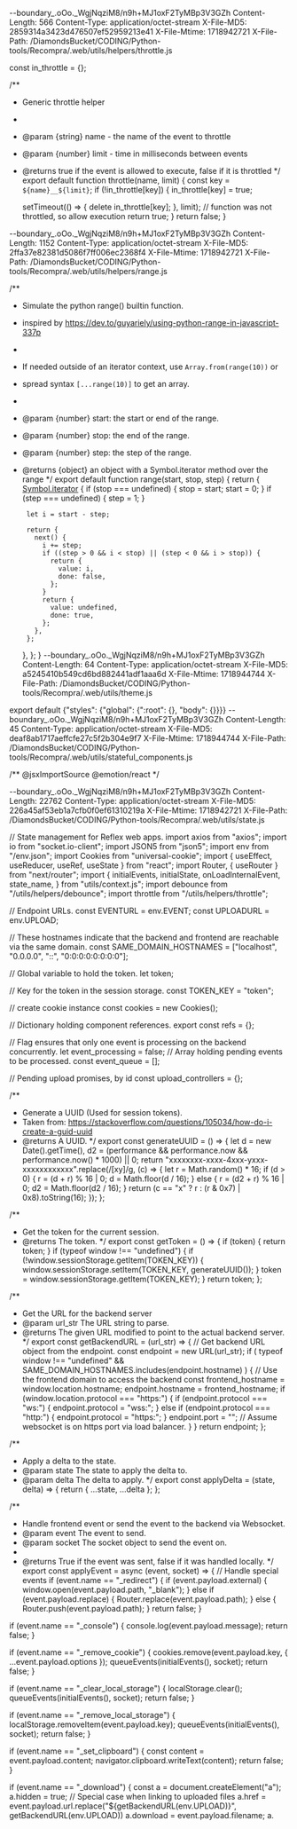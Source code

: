 
--boundary_.oOo._WgjNqziM8/n9h+MJ1oxF2TyMBp3V3GZh
Content-Length: 566
Content-Type: application/octet-stream
X-File-MD5: 2859314a3423d476507ef52959213e41
X-File-Mtime: 1718942721
X-File-Path: /DiamondsBucket/CODING/Python-tools/Recompra/.web/utils/helpers/throttle.js

const in_throttle = {};

/**
 * Generic throttle helper
 *
 * @param {string} name - the name of the event to throttle
 * @param {number} limit - time in milliseconds between events
 * @returns true if the event is allowed to execute, false if it is throttled
 */
export default function throttle(name, limit) {
  const key = `${name}__${limit}`;
  if (!in_throttle[key]) {
    in_throttle[key] = true;

    setTimeout(() => {
      delete in_throttle[key];
    }, limit);
    // function was not throttled, so allow execution
    return true;
  }
  return false;
}

--boundary_.oOo._WgjNqziM8/n9h+MJ1oxF2TyMBp3V3GZh
Content-Length: 1152
Content-Type: application/octet-stream
X-File-MD5: 2ffa37e82381d5086f7ff006ec2368f4
X-File-Mtime: 1718942721
X-File-Path: /DiamondsBucket/CODING/Python-tools/Recompra/.web/utils/helpers/range.js

/**
 * Simulate the python range() builtin function.
 * inspired by https://dev.to/guyariely/using-python-range-in-javascript-337p
 * 
 * If needed outside of an iterator context, use `Array.from(range(10))` or
 * spread syntax `[...range(10)]` to get an array.
 * 
 * @param {number} start: the start or end of the range.
 * @param {number} stop: the end of the range.
 * @param {number} step: the step of the range.
 * @returns {object} an object with a Symbol.iterator method over the range
 */
export default function range(start, stop, step) {
    return {
      [Symbol.iterator]() {
        if (stop === undefined) {
          stop = start;
          start = 0;
        }
        if (step === undefined) {
          step = 1;
        }
  
        let i = start - step;
  
        return {
          next() {
            i += step;
            if ((step > 0 && i < stop) || (step < 0 && i > stop)) {
              return {
                value: i,
                done: false,
              };
            }
            return {
              value: undefined,
              done: true,
            };
          },
        };
      },
    };
  }
--boundary_.oOo._WgjNqziM8/n9h+MJ1oxF2TyMBp3V3GZh
Content-Length: 64
Content-Type: application/octet-stream
X-File-MD5: a5245410b549cd6bd882441adf1aaa6d
X-File-Mtime: 1718944744
X-File-Path: /DiamondsBucket/CODING/Python-tools/Recompra/.web/utils/theme.js

export default {"styles": {"global": {":root": {}, "body": {}}}}
--boundary_.oOo._WgjNqziM8/n9h+MJ1oxF2TyMBp3V3GZh
Content-Length: 45
Content-Type: application/octet-stream
X-File-MD5: deaf8ab1717aeffcfe27c5f2b304e9f7
X-File-Mtime: 1718944744
X-File-Path: /DiamondsBucket/CODING/Python-tools/Recompra/.web/utils/stateful_components.js

/** @jsxImportSource @emotion/react */







--boundary_.oOo._WgjNqziM8/n9h+MJ1oxF2TyMBp3V3GZh
Content-Length: 22762
Content-Type: application/octet-stream
X-File-MD5: 226a45af53eb1a7cfb0f0ef61310219a
X-File-Mtime: 1718942721
X-File-Path: /DiamondsBucket/CODING/Python-tools/Recompra/.web/utils/state.js

// State management for Reflex web apps.
import axios from "axios";
import io from "socket.io-client";
import JSON5 from "json5";
import env from "/env.json";
import Cookies from "universal-cookie";
import { useEffect, useReducer, useRef, useState } from "react";
import Router, { useRouter } from "next/router";
import {
  initialEvents,
  initialState,
  onLoadInternalEvent,
  state_name,
} from "utils/context.js";
import debounce from "/utils/helpers/debounce";
import throttle from "/utils/helpers/throttle";

// Endpoint URLs.
const EVENTURL = env.EVENT;
const UPLOADURL = env.UPLOAD;

// These hostnames indicate that the backend and frontend are reachable via the same domain.
const SAME_DOMAIN_HOSTNAMES = ["localhost", "0.0.0.0", "::", "0:0:0:0:0:0:0:0"];

// Global variable to hold the token.
let token;

// Key for the token in the session storage.
const TOKEN_KEY = "token";

// create cookie instance
const cookies = new Cookies();

// Dictionary holding component references.
export const refs = {};

// Flag ensures that only one event is processing on the backend concurrently.
let event_processing = false;
// Array holding pending events to be processed.
const event_queue = [];

// Pending upload promises, by id
const upload_controllers = {};

/**
 * Generate a UUID (Used for session tokens).
 * Taken from: https://stackoverflow.com/questions/105034/how-do-i-create-a-guid-uuid
 * @returns A UUID.
 */
export const generateUUID = () => {
  let d = new Date().getTime(),
    d2 = (performance && performance.now && performance.now() * 1000) || 0;
  return "xxxxxxxx-xxxx-4xxx-yxxx-xxxxxxxxxxxx".replace(/[xy]/g, (c) => {
    let r = Math.random() * 16;
    if (d > 0) {
      r = (d + r) % 16 | 0;
      d = Math.floor(d / 16);
    } else {
      r = (d2 + r) % 16 | 0;
      d2 = Math.floor(d2 / 16);
    }
    return (c == "x" ? r : (r & 0x7) | 0x8).toString(16);
  });
};

/**
 * Get the token for the current session.
 * @returns The token.
 */
export const getToken = () => {
  if (token) {
    return token;
  }
  if (typeof window !== "undefined") {
    if (!window.sessionStorage.getItem(TOKEN_KEY)) {
      window.sessionStorage.setItem(TOKEN_KEY, generateUUID());
    }
    token = window.sessionStorage.getItem(TOKEN_KEY);
  }
  return token;
};

/**
 * Get the URL for the backend server
 * @param url_str The URL string to parse.
 * @returns The given URL modified to point to the actual backend server.
 */
export const getBackendURL = (url_str) => {
  // Get backend URL object from the endpoint.
  const endpoint = new URL(url_str);
  if (
    typeof window !== "undefined" &&
    SAME_DOMAIN_HOSTNAMES.includes(endpoint.hostname)
  ) {
    // Use the frontend domain to access the backend
    const frontend_hostname = window.location.hostname;
    endpoint.hostname = frontend_hostname;
    if (window.location.protocol === "https:") {
      if (endpoint.protocol === "ws:") {
        endpoint.protocol = "wss:";
      } else if (endpoint.protocol === "http:") {
        endpoint.protocol = "https:";
      }
      endpoint.port = ""; // Assume websocket is on https port via load balancer.
    }
  }
  return endpoint;
};

/**
 * Apply a delta to the state.
 * @param state The state to apply the delta to.
 * @param delta The delta to apply.
 */
export const applyDelta = (state, delta) => {
  return { ...state, ...delta };
};

/**
 * Handle frontend event or send the event to the backend via Websocket.
 * @param event The event to send.
 * @param socket The socket object to send the event on.
 *
 * @returns True if the event was sent, false if it was handled locally.
 */
export const applyEvent = async (event, socket) => {
  // Handle special events
  if (event.name == "_redirect") {
    if (event.payload.external) {
      window.open(event.payload.path, "_blank");
    } else if (event.payload.replace) {
      Router.replace(event.payload.path);
    } else {
      Router.push(event.payload.path);
    }
    return false;
  }

  if (event.name == "_console") {
    console.log(event.payload.message);
    return false;
  }

  if (event.name == "_remove_cookie") {
    cookies.remove(event.payload.key, { ...event.payload.options });
    queueEvents(initialEvents(), socket);
    return false;
  }

  if (event.name == "_clear_local_storage") {
    localStorage.clear();
    queueEvents(initialEvents(), socket);
    return false;
  }

  if (event.name == "_remove_local_storage") {
    localStorage.removeItem(event.payload.key);
    queueEvents(initialEvents(), socket);
    return false;
  }

  if (event.name == "_set_clipboard") {
    const content = event.payload.content;
    navigator.clipboard.writeText(content);
    return false;
  }

  if (event.name == "_download") {
    const a = document.createElement("a");
    a.hidden = true;
    // Special case when linking to uploaded files
    a.href = event.payload.url.replace("${getBackendURL(env.UPLOAD)}", getBackendURL(env.UPLOAD))
    a.download = event.payload.filename;
    a.